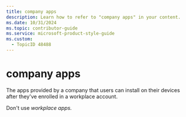 ```yaml
---
title: company apps
description: Learn how to refer to "company apps" in your content.
ms.date: 10/31/2024
ms.topic: contributor-guide
ms.service: microsoft-product-style-guide
ms.custom:
  - TopicID 48488
---
```



# company apps

The apps provided by a company that users can install on their devices after they've enrolled in a workplace account.

Don't use *workplace apps.*  